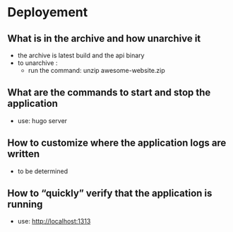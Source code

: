 # Deployement

## What is in the archive and how unarchive it

* the archive is latest build and the api binary
* to unarchive :
  * run the command: unzip awesome-website.zip

## What are the commands to start and stop the application

* use: hugo server

## How to customize where the application logs are written

* to be determined

## How to “quickly” verify that the application is running

* use: <http://localhost:1313>
